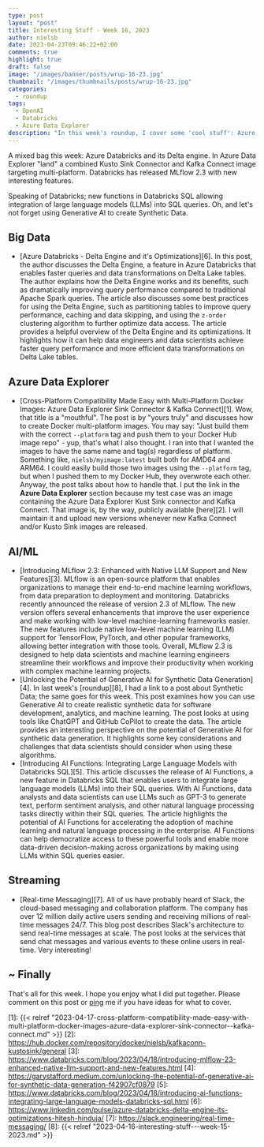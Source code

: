 ```yaml
---
type: post
layout: "post"
title: Interesting Stuff - Week 16, 2023
author: nielsb
date: 2023-04-23T09:46:22+02:00
comments: true
highlight: true
draft: false
image: "/images/banner/posts/wrup-16-23.jpg"
thumbnail: "/images/thumbnails/posts/wrup-16-23.jpg"
categories:
  - roundup
tags:
  - OpenAI
  - Databricks
  - Azure Data Explorer
description: "In this week's roundup, I cover some 'cool stuff': Azure Databricks Delta Engine, multi-platform Docker image for Kafka Connect and Kusto Sink. Generative AI for Synthetic Data creation. Using Databricks SQL together with LLMs."
---
```


A mixed bag this week: Azure Databricks and its Delta engine. In Azure Data Explorer "land" a combined Kusto Sink Connector and Kafka Connect image targeting multi-platform. Databricks has released MLflow 2.3 with new interesting features.

Speaking of Databricks; new functions in Databricks SQL allowing integration of large language models (LLMs) into SQL queries. Oh, and let's not forget using Generative AI to create Synthetic Data.

<!--more-->

## Big Data

* [Azure Databricks - Delta Engine and it's Optimizations][6]. In this post, the author discusses the Delta Engine, a feature in Azure Databricks that enables faster queries and data transformations on Delta Lake tables. The author explains how the Delta Engine works and its benefits, such as dramatically improving query performance compared to traditional Apache Spark queries. The article also discusses some best practices for using the Delta Engine, such as partitioning tables to improve query performance, caching and data skipping, and using the `z-order` clustering algorithm to further optimize data access. The article provides a helpful overview of the Delta Engine and its optimizations. It highlights how it can help data engineers and data scientists achieve faster query performance and more efficient data transformations on Delta Lake tables.


## Azure Data Explorer

* [Cross-Platform Compatibility Made Easy with Multi-Platform Docker Images: Azure Data Explorer Sink Connector & Kafka Connect][1]. Wow, that title is a "mouthful". The post is by "yours truly" and discusses how to create Docker multi-platform images. You may say: "Just build them with the correct `--platform` tag and push them to your Docker Hub image repo" - yup, that's what I also thought. I ran into that I wanted the images to have the same name and tag(s) regardless of platform. Something like, `nielsb/myimage:latest` built both for AMD64 and ARM64. I could easily build those two images using the `--platform` tag, but when I pushed them to my Docker Hub, they overwrote each other. Anyway, the post talks about how to handle that. I put the link in the **Azure Data Explorer** section because my test case was an image containing the Azure Data Explorer Kust Sink connector and Kafka Connect. That image is, by the way, publicly available [here][2]. I will maintain it and upload new versions whenever new Kafka Connect and/or Kusto Sink images are released.

## AI/ML

* [Introducing MLflow 2.3: Enhanced with Native LLM Support and New Features][3]. MLflow is an open-source platform that enables organizations to manage their end-to-end machine learning workflows, from data preparation to deployment and monitoring. Databricks recently announced the release of version 2.3 of MLflow. The new version offers several enhancements that improve the user experience and make working with low-level machine-learning frameworks easier. The new features include native low-level machine learning (LLM) support for TensorFlow, PyTorch, and other popular frameworks, allowing better integration with those tools. Overall, MLflow 2.3 is designed to help data scientists and machine learning engineers streamline their workflows and improve their productivity when working with complex machine learning projects.
* [Unlocking the Potential of Generative AI for Synthetic Data Generation][4]. In last week's [roundup][8], I had a link to a post about Synthetic Data; the same goes for this week. This post examines how you can use Generative AI to create realistic synthetic data for software development, analytics, and machine learning. The post looks at using tools like ChatGPT and GitHub CoPilot to create the data. The article provides an interesting perspective on the potential of Generative AI for synthetic data generation. It highlights some key considerations and challenges that data scientists should consider when using these algorithms.
* [Introducing AI Functions: Integrating Large Language Models with Databricks SQL][5]. This article discusses the release of AI Functions, a new feature in Databricks SQL that enables users to integrate large language models (LLMs) into their SQL queries. With AI Functions, data analysts and data scientists can use LLMs such as GPT-3 to generate text, perform sentiment analysis, and other natural language processing tasks directly within their SQL queries. The article highlights the potential of AI Functions for accelerating the adoption of machine learning and natural language processing in the enterprise. AI Functions can help democratize access to these powerful tools and enable more data-driven decision-making across organizations by making using LLMs within SQL queries easier.

## Streaming

* [Real-time Messaging][7]. All of us have probably heard of Slack, the cloud-based messaging and collaboration platform. The company has over 12 million daily active users sending and receiving millions of real-time messages 24/7. This blog post describes Slack's architecture to send real-time messages at scale. The post looks at the services that send chat messages and various events to these online users in real-time. Very interesting!

## ~ Finally

That's all for this week. I hope you enjoy what I did put together. Please comment on this post or [ping][ma] me if you have ideas for what to cover.

[ma]: mailto:niels.it.berglund@gmail.com
[mp]: https://blog.acolyer.org
[iq]: https://www.infoq.com/
[ew]: http://sqlonice.com/
[re]: http://blog.revolutionanalytics.com
[sqsk]: https://www.sqlskills.com
[mdaveyblog]: https://mdavey.wordpress.com/
[charlblog]: https://charlla.com/

[jovpop]: https://twitter.com/JovanPop_MSFT
[bobw]: https://twitter.com/bobwardms
[revod]: https://twitter.com/revodavid
[lonny]: https://twitter.com/sqL_handLe
[ewtw]: https://twitter.com/sqlOnIce
[buckw]: https://twitter.com/BuckWoodyMSFT
[mattw]: https://twitter.com/matthewwarren
[murba]: https://twitter.com/muratdemirbas
[daveda]: https://twitter.com/davidthecoder
[adcol]: https://twitter.com/adriancolyer
[jesrod]: https://twitter.com/jrdothoughts
[tomaz]: https://twitter.com/tomaz_tsql
[dataart]: https://twitter.com/dataartisans
[luis]: https://twitter.com/luis_de_sousa
[benstop]: https://twitter.com/benstopford
[conflu]: https://twitter.com/confluentinc
[tylert]: https://twitter.com/tyler_treat
[andrewng]: https://twitter.com/AndrewYNg
[lawr]: https://twitter.com/bytezn
[jue]: https://twitter.com/b0rk
[yan]: https://twitter.com/theburningmonk
[danny]: https://twitter.com/g9yuayon
[rmoff]: https://twitter.com/rmoff
[ryansw]: https://twitter.com/ryanswanstrom
[pabloc]: https://twitter.com/pabloc_ds
[mklep]: https://twitter.com/martinkl
[mdavey]: https://twitter.com/matt_davey
[jboner]: https://twitter.com/jboner
[joeduff]: https://twitter.com/funcOfJoe
[charl]: https://twitter.com/charllamprecht
[dbricks]: https://twitter.com/databricks
[adsit]: https://twitter.com/SitnikAdam
[vicky]: https://twitter.com/vickyharp
[dscentral]: https://twitter.com/DataScienceCtrl
[natemc]: https://twitter.com/natemcmaster
[ads]: https://twitter.com/azuredatastudio
[travw]: https://twitter.com/radtravis
[emilk]: https://twitter.com/IsTheArchitect
[netflx]: https://netflixtechblog.com/



[1]: {{< relref "2023-04-17-cross-platform-compatibility-made-easy-with-multi-platform-docker-images-azure-data-explorer-sink-connector--kafka-connect.md" >}}
[2]: https://hub.docker.com/repository/docker/nielsb/kafkaconn-kustosink/general
[3]: https://www.databricks.com/blog/2023/04/18/introducing-mlflow-23-enhanced-native-llm-support-and-new-features.html
[4]: https://garystafford.medium.com/unlocking-the-potential-of-generative-ai-for-synthetic-data-generation-f42907cf0879
[5]: https://www.databricks.com/blog/2023/04/18/introducing-ai-functions-integrating-large-language-models-databricks-sql.html
[6]: https://www.linkedin.com/pulse/azure-databricks-delta-engine-its-optimizations-hitesh-hinduja/
[7]: https://slack.engineering/real-time-messaging/
[8]: {{< relref "2023-04-16-interesting-stuff---week-15-2023.md" >}}

